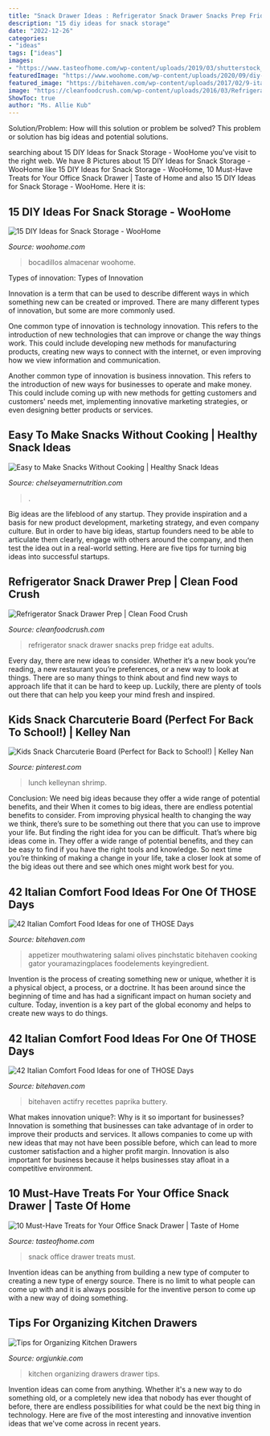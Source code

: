 ```yaml
---
title: "Snack Drawer Ideas : Refrigerator Snack Drawer Snacks Prep Fridge Eat Adults"
description: "15 diy ideas for snack storage"
date: "2022-12-26"
categories:
- "ideas"
tags: ["ideas"]
images:
- "https://www.tasteofhome.com/wp-content/uploads/2019/03/shutterstock_716811811-snacking-at-work.jpg"
featuredImage: "https://www.woohome.com/wp-content/uploads/2020/09/diy-ideas-for-Snack-storage-5.jpg"
featured_image: "https://bitehaven.com/wp-content/uploads/2017/02/9-italian-comfort-food.jpg"
image: "https://cleanfoodcrush.com/wp-content/uploads/2016/03/Refrigerator-Snack-Drawer-Prep.jpg"
ShowToc: true
author: "Ms. Allie Kub"
---
```



Solution/Problem: How will this solution or problem be solved?
This problem or solution has big ideas and potential solutions.

	

		
searching about 15 DIY Ideas for Snack Storage - WooHome you've visit to the right web. We have 8 Pictures about 15 DIY Ideas for Snack Storage - WooHome like 15 DIY Ideas for Snack Storage - WooHome, 10 Must-Have Treats for Your Office Snack Drawer | Taste of Home and also 15 DIY Ideas for Snack Storage - WooHome. Here it is:
		
    
## 15 DIY Ideas For Snack Storage - WooHome

<img loading=lazy src="https://www.woohome.com/wp-content/uploads/2020/09/diy-ideas-for-Snack-storage-5.jpg" onerror="this.onerror=null;this.src='https://tse4.mm.bing.net/th?id=OIP.jHK3YJJFRZNE1FN8kCeaZgHaJP&amp;pid=15.1';" alt="15 DIY Ideas for Snack Storage - WooHome">

_Source: woohome.com_

>bocadillos almacenar woohome. 

	

Types of innovation:
Types of Innovation

Innovation is a term that can be used to describe different ways in which something new can be created or improved. There are many different types of innovation, but some are more commonly used.

One common type of innovation is technology innovation. This refers to the introduction of new technologies that can improve or change the way things work. This could include developing new methods for manufacturing products, creating new ways to connect with the internet, or even improving how we view information and communication.

Another common type of innovation is business innovation. This refers to the introduction of new ways for businesses to operate and make money. This could include coming up with new methods for getting customers and customers' needs met, implementing innovative marketing strategies, or even designing better products or services.

    
## Easy To Make Snacks Without Cooking | Healthy Snack Ideas

<img loading=lazy src="https://chelseyamernutrition.com/wp-content/uploads/2020/08/PINTEREST-TEMPLATE-MODERN-1-683x1024.png" onerror="this.onerror=null;this.src='https://tse2.mm.bing.net/th?id=OIP.BVZRaqymOIR43Rt8-bHv1QHaLG&amp;pid=15.1';" alt="Easy to Make Snacks Without Cooking | Healthy Snack Ideas">

_Source: chelseyamernutrition.com_

>. 

	

Big ideas are the lifeblood of any startup. They provide inspiration and a basis for new product development, marketing strategy, and even company culture. But in order to have big ideas, startup founders need to be able to articulate them clearly, engage with others around the company, and then test the idea out in a real-world setting. Here are five tips for turning big ideas into successful startups.

    
## Refrigerator Snack Drawer Prep | Clean Food Crush

<img loading=lazy src="https://cleanfoodcrush.com/wp-content/uploads/2016/03/Refrigerator-Snack-Drawer-Prep.jpg" onerror="this.onerror=null;this.src='https://tse1.mm.bing.net/th?id=OIP.S1ocN3s6ovfEm6s81W0higHaIo&amp;pid=15.1';" alt="Refrigerator Snack Drawer Prep | Clean Food Crush">

_Source: cleanfoodcrush.com_

>refrigerator snack drawer snacks prep fridge eat adults. 

	

Every day, there are new ideas to consider. Whether it’s a new book you’re reading, a new restaurant you’re preferences, or a new way to look at things. There are so many things to think about and find new ways to approach life that it can be hard to keep up. Luckily, there are plenty of tools out there that can help you keep your mind fresh and inspired.

    
## Kids Snack Charcuterie Board (Perfect For Back To School!) | Kelley Nan

<img loading=lazy src="https://i.pinimg.com/736x/63/cd/15/63cd156e4886a176535bcdb46db8da12.jpg" onerror="this.onerror=null;this.src='https://tse2.mm.bing.net/th?id=OIP.66hQErDXw3Y5Rl435AYgsgHaJQ&amp;pid=15.1';" alt="Kids Snack Charcuterie Board (Perfect for Back to School!) | Kelley Nan">

_Source: pinterest.com_

>lunch kelleynan shrimp. 

	

Conclusion: We need big ideas because they offer a wide range of potential benefits, and their
When it comes to big ideas, there are endless potential benefits to consider. From improving physical health to changing the way we think, there’s sure to be something out there that you can use to improve your life. But finding the right idea for you can be difficult. That’s where big ideas come in. They offer a wide range of potential benefits, and they can be easy to find if you have the right tools and knowledge. So next time you’re thinking of making a change in your life, take a closer look at some of the big ideas out there and see which ones might work best for you.

    
## 42 Italian Comfort Food Ideas For One Of THOSE Days

<img loading=lazy src="https://bitehaven.com/wp-content/uploads/2017/02/9-italian-comfort-food.jpg" onerror="this.onerror=null;this.src='https://tse2.mm.bing.net/th?id=OIP.jPcQol_NylILrnaBQ3sfhQHaHa&amp;pid=15.1';" alt="42 Italian Comfort Food Ideas for one of THOSE Days">

_Source: bitehaven.com_

>appetizer mouthwatering salami olives pinchstatic bitehaven cooking gator youramazingplaces foodelements keyingredient. 

	

Invention is the process of creating something new or unique, whether it is a physical object, a process, or a doctrine. It has been around since the beginning of time and has had a significant impact on human society and culture. Today, invention is a key part of the global economy and helps to create new ways to do things.

    
## 42 Italian Comfort Food Ideas For One Of THOSE Days

<img loading=lazy src="https://bitehaven.com/wp-content/uploads/2017/02/32-italian-comfort-food.jpg" onerror="this.onerror=null;this.src='https://tse2.mm.bing.net/th?id=OIP.usKodRDd8kY3m2HSdUE0PgHaO0&amp;pid=15.1';" alt="42 Italian Comfort Food Ideas for one of THOSE Days">

_Source: bitehaven.com_

>bitehaven actifry recettes paprika buttery. 

	

What makes innovation unique?: Why is it so important for businesses?
Innovation is something that businesses can take advantage of in order to improve their products and services. It allows companies to come up with new ideas that may not have been possible before, which can lead to more customer satisfaction and a higher profit margin. Innovation is also important for business because it helps businesses stay afloat in a competitive environment.

    
## 10 Must-Have Treats For Your Office Snack Drawer | Taste Of Home

<img loading=lazy src="https://www.tasteofhome.com/wp-content/uploads/2019/03/shutterstock_716811811-snacking-at-work.jpg" onerror="this.onerror=null;this.src='https://tse4.mm.bing.net/th?id=OIP.fjZem9U5eixOJ0HRLFXTWwHaHa&amp;pid=15.1';" alt="10 Must-Have Treats for Your Office Snack Drawer | Taste of Home">

_Source: tasteofhome.com_

>snack office drawer treats must. 

	

Invention ideas can be anything from building a new type of computer to creating a new type of energy source. There is no limit to what people can come up with and it is always possible for the inventive person to come up with a new way of doing something.

    
## Tips For Organizing Kitchen Drawers

<img loading=lazy src="https://orgjunkie.com/wp-content/uploads/2014/03/Organizing-Kitchen-Drawers4.jpg" onerror="this.onerror=null;this.src='https://tse4.mm.bing.net/th?id=OIP.IfPb-ASxBNrM0pX2gmI_UgHaE6&amp;pid=15.1';" alt="Tips for Organizing Kitchen Drawers">

_Source: orgjunkie.com_

>kitchen organizing drawers drawer tips. 

	

Invention ideas can come from anything. Whether it's a new way to do something old, or a completely new idea that nobody has ever thought of before, there are endless possibilities for what could be the next big thing in technology. Here are five of the most interesting and innovative invention ideas that we've come across in recent years.

